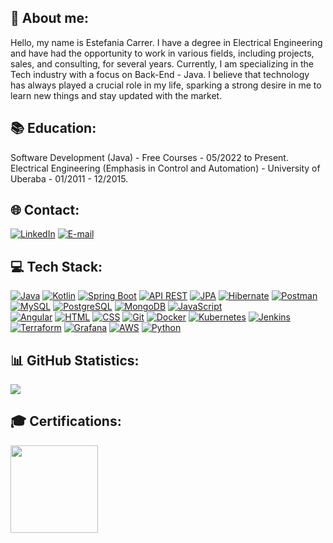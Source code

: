 
## 💫 About me: 


Hello, my name is Estefania Carrer. I have a degree in Electrical Engineering and have had the opportunity to work in various fields, including projects, sales, and consulting, for several years. Currently, I am specializing in the Tech industry with a focus on Back-End - Java. I believe that technology has always played a crucial role in my life, sparking a strong desire in me to learn new things and stay updated with the market.
</br>

## 📚 Education: 


Software Development (Java) - Free Courses - 05/2022 to Present.</br>
Electrical Engineering (Emphasis in Control and Automation) - University of Uberaba - 01/2011 - 12/2015. 
</br>

 ## 🌐 Contact:
 
[![LinkedIn](https://img.shields.io/badge/LinkedIn-%230077B5.svg?logo=linkedin&logoColor=white)](https://www.linkedin.com/in/estefania-carrer-49659110a/)
[![E-mail](https://img.shields.io/badge/Email-Direto-red)](mailto:estefania.carrer@hotmail.com) 
</br>


## 💻 Tech Stack:


 [![Java](https://img.shields.io/badge/-Java-orange)](https://www.java.com/pt-BR/) 
 [![Kotlin](https://img.shields.io/badge/-Kotlin-0095D5)](https://kotlinlang.org/)
 [![Spring Boot](https://img.shields.io/badge/-Spring%20Boot-brightgreen)](https://spring.io/projects/spring-boot) 
 [![API REST](https://img.shields.io/badge/-API%20REST-blueviolet)](https://restfulapi.net/) 
 [![JPA](https://img.shields.io/badge/-JPA-informational)](https://www.oracle.com/br/java/technologies/java-persistence-api.html) 
 [![Hibernate](https://img.shields.io/badge/-Hibernate-yellow)](https://hibernate.org/) 
 [![Postman](https://img.shields.io/badge/-Postman-orange)](https://www.postman.com/) 
 [![MySQL](https://img.shields.io/badge/-MySQL-blue)](https://www.mysql.com/) 
 [![PostgreSQL](https://img.shields.io/badge/-PostgreSQL-blue)](https://www.postgresql.org/) 
 [![MongoDB](https://img.shields.io/badge/-MongoDB-green)](https://www.mongodb.com/)
 [![JavaScript](https://img.shields.io/badge/-JavaScript-yellow)](https://developer.mozilla.org/pt-BR/docs/Web/JavaScript) </br>
 [![Angular](https://img.shields.io/badge/-Angular-red)](https://angular.io/) 
 [![HTML](https://img.shields.io/badge/-HTML-orange)](https://developer.mozilla.org/pt-BR/docs/Web/HTML) 
 [![CSS](https://img.shields.io/badge/-CSS-blue)](https://developer.mozilla.org/pt-BR/docs/Web/CSS) 
 [![Git](https://img.shields.io/badge/-Git-red)](https://git-scm.com/) 
 [![Docker](https://img.shields.io/badge/-Docker-blue)](https://www.docker.com/) 
 [![Kubernetes](https://img.shields.io/badge/-Kubernetes-blue)](https://kubernetes.io/pt/) 
 [![Jenkins](https://img.shields.io/badge/-Jenkins-red)](https://www.jenkins.io/) 
 [![Terraform](https://img.shields.io/badge/-Terraform-blue)](https://www.terraform.io/) 
 [![Grafana](https://img.shields.io/badge/-Grafana-orange)](https://grafana.com/) 
 [![AWS](https://img.shields.io/badge/-AWS-yellow)](https://aws.amazon.com/) 
 [![Python](https://img.shields.io/badge/-Python-blue)](https://www.python.org/)
</br>


##  📊 GitHub Statistics: 

![](https://github-readme-stats.vercel.app/api/top-langs/?username=estefaniacarrer&theme=dark&hide_border=false&include_all_commits=false&count_private=false&layout=compact) 
</br>
##  🎓 Certifications:
<div>
  <img height="140em" src="https://github.com/a-lloma/a-lloma/assets/35180706/fbdbf793-5611-42bb-824a-19cc2a3fad02.png"/>
</div>

